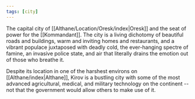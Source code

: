 ```yaml
---
tags: [city]
---
```


The capital city of [[Althane/Location/Oresk/index|Oresk]] and the seat of power for the [[Kommandant]]. The city is a living dichotomy of beautiful roads and buildings, warm and inviting homes and restaurants, and a vibrant populace juxtaposed with deadly cold, the ever-hanging spectre of famine, an invasive police state, and air that literally drains the emotion out of those who breathe it.

Despite its location in one of the harshest environs on [[Althane/index|Althane]], Kirov is a bustling city with some of the most advanced agricultural, medical, and military technology on the continent -- not that the government would allow others to make use of it.
